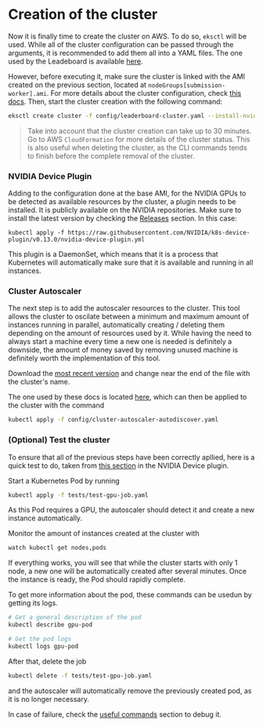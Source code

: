 # Creation of the cluster

Now it is finally time to create the cluster on AWS. To do so, `eksctl` will be used. While all of the cluster configuration can be passed through the arguments, it is recommended to add them all into a YAML files. The one used by the Leadeboard is available [here](../config/leaderboard-cluster.yaml).

However, before executing it, make sure the cluster is linked with the AMI created on the previous section, located at `nodeGroups[submission-worker].ami`. For more details about the cluster configuration, check [this docs](3_1_understanding_the_cluster_configuration). Then, start the cluster creation with the following command:

```bash
eksctl create cluster -f config/leaderboard-cluster.yaml --install-nvidia-plugin=false
```

> Take into account that the cluster creation can take up to 30 minutes. Go to AWS `CloudFormation` for more details of the cluster status. This is also useful when deleting the cluster, as the CLI commands tends to finish before the complete removal of the cluster.

### NVIDIA Device Plugin

Adding to the configuration done at the base AMI, for the NVIDIA GPUs to be detected as available resources by the cluster, a plugin needs to be installed. It is publicly available on the NVIDIA repositories. Make sure to install the latest version by checking the [Releases](https://github.com/NVIDIA/k8s-device-plugin/releases) section. In this case:

```
kubectl apply -f https://raw.githubusercontent.com/NVIDIA/k8s-device-plugin/v0.13.0/nvidia-device-plugin.yml
```

This plugin is a DaemonSet, which means that it is a process that Kubernetes will automatically make sure that it is available and running in all instances.

### Cluster Autoscaler

The next step is to add the autoscaler resources to the cluster. This tool allows the cluster to oscilate between a minimum and maximum amount of instances running in parallel, automatically creating / deleting them depending on the amount of resources used by it. While having the need to always start a machine every time a new one is needed is definitely a downside, the amount of money saved by removing unused machine is definitely worth the implementation of this tool.

Download the [most recent version](https://github.com/kubernetes/autoscaler/blob/master/cluster-autoscaler/cloudprovider/aws/examples/cluster-autoscaler-autodiscover.yaml) and change *<YOUR CLUSTER NAME>* near the end of the file with the cluster's name.

The one used by these docs is located [here](../config/cluster-autoscaler-autodiscover.yaml), which can then be applied to the cluster with the command
```bash
kubectl apply -f config/cluster-autoscaler-autodiscover.yaml
```

### (Optional) Test the cluster

To ensure that all of the previous steps have been correctly apllied, here is a quick test to do, taken from [this section](https://github.com/NVIDIA/k8s-device-plugin#running-gpu-jobs) in the NVIDIA Device plugin.

Start a Kubernetes Pod by running
```bash
kubectl apply -f tests/test-gpu-job.yaml
```

As this Pod requires a GPU, the autoscaler should detect it and create a new instance automatically.

Monitor the amount of instances created at the cluster with
```bash
watch kubectl get nodes,pods
```

If everything works, you will see that while the cluster starts with only 1 node, a new one will be automatically created after several minutes. Once the instance is ready, the Pod should rapidly complete.

To get more information about the pod, these commands can be usedun by getting its logs.
```bash
# Get a general description of the pod
kubectl describe gpu-pod

# Get the pod logs
kubectl logs gpu-pod
```

After that, delete the job
```bash
kubectl delete -f tests/test-gpu-job.yaml
```
and the autoscaler will automatically remove the previously created pod, as it is no longer necessary.

In case of failure, check the [useful commands](x_useful_commands.md) section to debug it.

